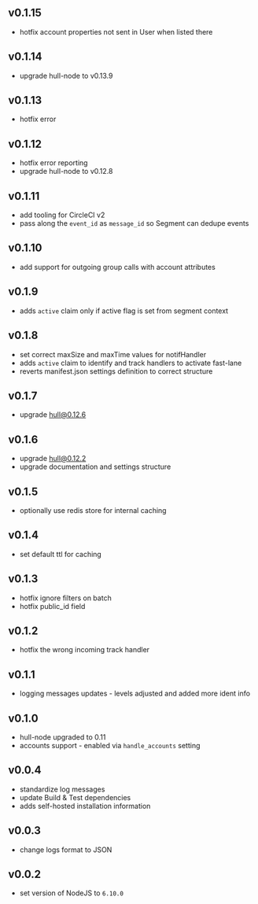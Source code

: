 ## v0.1.15
- hotfix account properties not sent in User when listed there

## v0.1.14
- upgrade hull-node to v0.13.9

## v0.1.13
- hotfix error

## v0.1.12
- hotfix error reporting
- upgrade hull-node to v0.12.8

## v0.1.11
- add tooling for CircleCI v2
- pass along the `event_id` as `message_id` so Segment can dedupe events

## v0.1.10
- add support for outgoing group calls with account attributes

## v0.1.9
- adds `active` claim only if active flag is set from segment context

## v0.1.8
- set correct maxSize and maxTime values for notifHandler
- adds `active` claim to identify and track handlers to activate fast-lane
- reverts manifest.json settings definition to correct structure

## v0.1.7
- upgrade hull@0.12.6

## v0.1.6
- upgrade hull@0.12.2
- upgrade documentation and settings structure

## v0.1.5
- optionally use redis store for internal caching

## v0.1.4
- set default ttl for caching

## v0.1.3
- hotfix ignore filters on batch
- hotfix public_id field

## v0.1.2
- hotfix the wrong incoming track handler

## v0.1.1
- logging messages updates - levels adjusted and added more ident info

## v0.1.0
- hull-node upgraded to 0.11
- accounts support - enabled via `handle_accounts` setting

## v0.0.4
- standardize log messages
- update Build & Test dependencies
- adds self-hosted installation information

## v0.0.3
- change logs format to JSON

## v0.0.2
- set version of NodeJS to `6.10.0`
